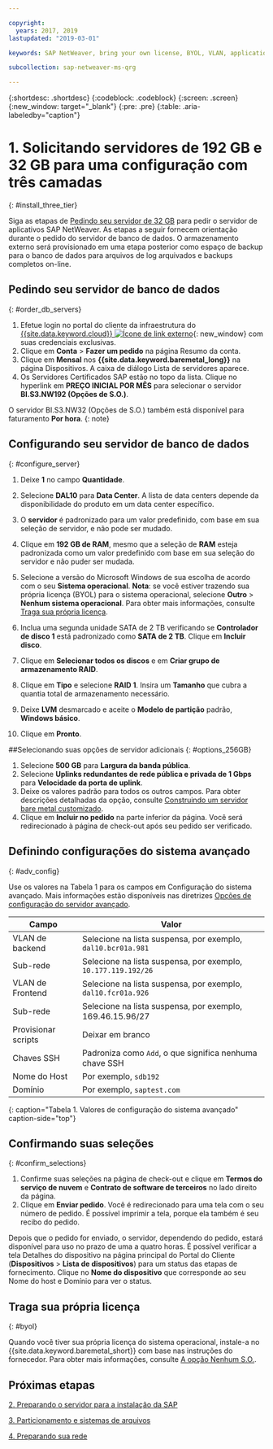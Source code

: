 ```yaml
---

copyright:
  years: 2017, 2019
lastupdated: "2019-03-01"

keywords: SAP NetWeaver, bring your own license, BYOL, VLAN, application server, database server, three-tier, SAP certified servers

subcollection: sap-netweaver-ms-qrg

---
```


{:shortdesc: .shortdesc}
{:codeblock: .codeblock}
{:screen: .screen}
{:new_window: target="_blank"}
{:pre: .pre}
{:table: .aria-labeledby="caption"}

# 1. Solicitando servidores de 192 GB e 32 GB para uma configuração com três camadas
{: #install_three_tier}

Siga as etapas de [Pedindo seu servidor de 32 GB](/docs/infrastructure/sap-netweaver-ms-qrg?topic=sap-netweaver-ms-qrg-install_32GB) para pedir o servidor de aplicativos SAP NetWeaver. As etapas a seguir fornecem orientação durante o pedido do servidor de banco de dados. O armazenamento externo será provisionado em uma etapa posterior como espaço de backup para o banco de dados para arquivos de log arquivados e backups completos on-line.

## Pedindo seu servidor de banco de dados
{: #order_db_servers}

1. Efetue login no portal do cliente da infraestrutura do [{{site.data.keyword.cloud}} ![Ícone de link externo](../icons/launch-glyph.svg "Ícone de link externo")](https://control.softlayer.com){: new_window} com suas credenciais exclusivas.
2. Clique em **Conta** > **Fazer um pedido** na página Resumo da conta.
3. Clique em **Mensal** nos **{{site.data.keyword.baremetal_long}}** na página Dispositivos. A caixa de diálogo Lista de servidores aparece.
4. Os Servidores Certificados SAP estão no topo da lista. Clique no hyperlink em **PREÇO INICIAL POR MÊS** para selecionar o servidor **BI.S3.NW192 (Opções de S.O.)**.

O servidor BI.S3.NW32 (Opções de S.O.) também está disponível para faturamento **Por hora**.
{: note}

## Configurando seu servidor de banco de dados
{: #configure_server}

1. Deixe **1** no campo **Quantidade**.
2. Selecione **DAL10** para **Data Center**. A lista de data centers depende da disponibilidade do produto em um data center específico.
3. O **servidor** é padronizado para um valor predefinido, com base em sua seleção de servidor, e não pode ser mudado.
4. Clique em **192 GB de RAM**, mesmo que a seleção de **RAM** esteja padronizada como um valor predefinido com base em sua seleção do servidor e não puder ser mudada.
5. Selecione a versão do Microsoft Windows de sua escolha de acordo com o seu **Sistema operacional**. **Nota**: se você estiver trazendo sua própria licença (BYOL) para o sistema operacional, selecione **Outro** > **Nenhum sistema operacional**. Para obter mais informações, consulte [Traga sua própria licença](#byol).

6. Inclua uma segunda unidade SATA de 2 TB verificando se **Controlador de disco 1**
está padronizado como **SATA de 2 TB**. Clique em **Incluir disco**.
7. Clique em **Selecionar todos os discos** e em **Criar grupo de armazenamento RAID**.
8. Clique em **Tipo** e selecione **RAID 1**. Insira um **Tamanho** que cubra a quantia total de armazenamento necessário.
9. Deixe **LVM** desmarcado e aceite o **Modelo de partição** padrão, **Windows básico**.
10. Clique em **Pronto**.

##Selecionando suas opções de servidor adicionais
{: #options_256GB}

1. Selecione **500 GB** para **Largura da banda pública**.
2. Selecione **Uplinks redundantes de rede pública e privada de 1 Gbps** para **Velocidade da porta de uplink**.
3. Deixe os valores padrão para todos os outros campos. Para obter descrições detalhadas da opção, consulte [Construindo um servidor bare metal customizado](/docs/bare-metal?topic=bare-metal-ordering-baremetal-server).
4. Clique em **Incluir no pedido** na parte inferior da página. Você será redirecionado à página de check-out após seu pedido ser verificado.

## Definindo configurações do sistema avançado
{: #adv_config}

Use os valores na Tabela 1 para os campos em Configuração do sistema avançado. Mais informações
estão disponíveis nas diretrizes [Opções
de configuração do servidor avançado](/docs/bare-metal?topic=bare-metal-ordering-baremetal-server).

|              Campo               |      Valor                                                           |
| -------------------------------- | -------------------------------------------------------------------- |
|VLAN de backend                      | Selecione na lista suspensa, por exemplo, `dal10.bcr01a.981`      |
|Sub-rede                            | Selecione na lista suspensa, por exemplo, `10.177.119.192/26`     |
|VLAN de Frontend                     | Selecione na lista suspensa, por exemplo, `dal10.fcr01a.926`      |
|Sub-rede                            | Selecione na lista suspensa, por exemplo, 169.46.15.96/27         |
|Provisionar scripts                 | Deixar em branco                                                          |
|Chaves SSH                          | Padroniza como `Add`, o que significa nenhuma chave SSH |
|Nome do Host                          | Por exemplo, `sdb192`                                                |
|Domínio                            | Por exemplo, `saptest.com`                                           |
{: caption="Tabela 1. Valores de configuração do sistema avançado" caption-side="top"}

## Confirmando suas seleções
{: #confirm_selections}

1. Confirme suas seleções na página de check-out e clique em **Termos do serviço de nuvem** e **Contrato de software de terceiros** no lado direito da página.
2. Clique em **Enviar pedido**. Você é redirecionado para uma tela com o seu número de pedido. É possível imprimir a tela, porque ela também é seu recibo do pedido.

Depois que o pedido for enviado, o servidor, dependendo do pedido, estará disponível para uso no prazo de uma a quatro horas. É possível verificar a tela Detalhes do dispositivo na página principal do Portal do Cliente (**Dispositivos** > **Lista de dispositivos**) para um status das etapas de fornecimento. Clique no **Nome do dispositivo** que corresponde ao seu Nome do host e Domínio para ver o status.

## Traga sua própria licença
{: #byol}

Quando você tiver sua própria licença do sistema operacional, instale-a no {{site.data.keyword.baremetal_short}} com base nas instruções do fornecedor. Para obter mais informações, consulte [A opção Nenhum S.O.](/docs/bare-metal?topic=bare-metal-bm-no-os#bm-no-os).

## Próximas etapas

  [2. Preparando o servidor para a instalação da SAP](/docs/infrastructure/sap-netweaver-ms-qrg?topic=sap-netweaver-ms-qrg-prepare_256GB)

  [3. Particionamento e sistemas de arquivos](/docs/infrastructure/sap-netweaver-ms-qrg?topic=sap-netweaver-ms-qrg-3-partitioning-and-file-systems)

  [4. Preparando sua rede](/docs/infrastructure/sap-netweaver-ms-qrg?topic=sap-netweaver-ms-qrg-network)
